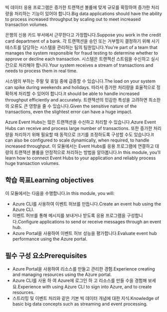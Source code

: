 <span data-ttu-id="534e8-101">빅 데이터 응용 프로그램은 증가한 트랜잭션 볼륨에 맞게 규모를 확장하여 증가한 처리량을 처리하는 기능이 있어야 합니다.</span><span class="sxs-lookup"><span data-stu-id="534e8-101">Big data applications should have the ability to process increased throughput by scaling out to meet increased transaction volumes.</span></span>

<span data-ttu-id="534e8-102">은행의 신용 카드 부서에서 근무한다고 가정합니다.</span><span class="sxs-lookup"><span data-stu-id="534e8-102">Suppose you work in the credit card department of a bank.</span></span> <span data-ttu-id="534e8-103">각 트랜잭션을 승인 또는 거부할지 결정하기 위해 사기 테스트를 담당하는 시스템을 관리하는 팀의 팀원입니다.</span><span class="sxs-lookup"><span data-stu-id="534e8-103">You're part of a team that manages the system responsible for fraud testing to determine whether to approve or decline each transaction.</span></span> <span data-ttu-id="534e8-104">시스템은 트랜잭션 스트림을 수신하고 실시간으로 처리해야 합니다.</span><span class="sxs-lookup"><span data-stu-id="534e8-104">Your system receives a stream of transactions and needs to process them in real time.</span></span>

<span data-ttu-id="534e8-105">시스템의 부하는 주말 및 휴일 중에 급증할 수 있습니다.</span><span class="sxs-lookup"><span data-stu-id="534e8-105">The load on your system can spike during weekends and holidays.</span></span> <span data-ttu-id="534e8-106">따라서 증가한 처리량을 효율적으로 정확하게 처리할 수 있어야 합니다.</span><span class="sxs-lookup"><span data-stu-id="534e8-106">It should be able to handle increased throughput efficiently and accurately.</span></span> <span data-ttu-id="534e8-107">트랜잭션의 민감한 특성을 고려하면 최소한의 오류도 큰 영향을 줄 수 있습니다.</span><span class="sxs-lookup"><span data-stu-id="534e8-107">Given the sensitive nature of the transactions, even the slightest error can have a huge impact.</span></span>

<span data-ttu-id="534e8-108">Azure Event Hubs는 많은 트랜잭션을 수신하고 처리할 수 있습니다.</span><span class="sxs-lookup"><span data-stu-id="534e8-108">Azure Event Hubs can receive and process large number of transactions.</span></span> <span data-ttu-id="534e8-109">또한 증가한 처리량을 처리하기 위해 필요할 때 동적으로 크기를 조정하도록 구성할 수도 있습니다.</span><span class="sxs-lookup"><span data-stu-id="534e8-109">It can also be configured to scale dynamically, when required, to handle increased throughput.</span></span>
<span data-ttu-id="534e8-110">이 모듈에서는 Event Hubs를 응용 프로그램에 연결하고 대량의 트랜잭션 볼륨을 안정적으로 처리하는 방법을 알아봅니다.</span><span class="sxs-lookup"><span data-stu-id="534e8-110">In this module, you’ll learn how to connect Event Hubs to your application and reliably process huge transaction volumes.</span></span>

## <a name="learning-objectives"></a><span data-ttu-id="534e8-111">학습 목표</span><span class="sxs-lookup"><span data-stu-id="534e8-111">Learning objectives</span></span>

<span data-ttu-id="534e8-112">이 모듈에서는 다음을 수행합니다.</span><span class="sxs-lookup"><span data-stu-id="534e8-112">In this module, you will:</span></span>

- <span data-ttu-id="534e8-113">Azure CLI를 사용하여 이벤트 허브를 만듭니다.</span><span class="sxs-lookup"><span data-stu-id="534e8-113">Create an event hub using the Azure CLI.</span></span>
- <span data-ttu-id="534e8-114">이벤트 허브를 통해 메시지를 보내거나 받도록 응용 프로그램을 구성합니다.</span><span class="sxs-lookup"><span data-stu-id="534e8-114">Configure applications to send or receive messages through an event hub.</span></span>
- <span data-ttu-id="534e8-115">Azure Portal을 사용하여 이벤트 허브 성능을 평가합니다.</span><span class="sxs-lookup"><span data-stu-id="534e8-115">Evaluate event hub performance using the Azure portal.</span></span>

## <a name="prerequisites"></a><span data-ttu-id="534e8-116">필수 구성 요소</span><span class="sxs-lookup"><span data-stu-id="534e8-116">Prerequisites</span></span>

- <span data-ttu-id="534e8-117">Azure Portal을 사용하여 리소스를 만들고 관리한 경험.</span><span class="sxs-lookup"><span data-stu-id="534e8-117">Experience creating and managing resources using the Azure portal.</span></span>
- <span data-ttu-id="534e8-118">Azure CLI를 사용 하 여 Azure에 로그인 하 고 리소스를 만들 수을 경험해 보세요.</span><span class="sxs-lookup"><span data-stu-id="534e8-118">Experience with using Azure CLI to sign into Azure, and to create resources.</span></span>
- <span data-ttu-id="534e8-119">스트리밍 및 이벤트 처리와 같은 기본 빅 데이터 개념에 대한 지식.</span><span class="sxs-lookup"><span data-stu-id="534e8-119">Knowledge of basic big data concepts such as streaming and event processing.</span></span>
